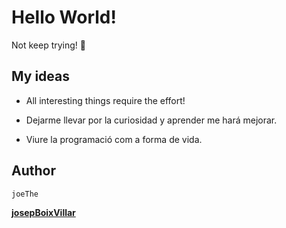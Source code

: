 # Hello World!

Not keep trying! 🚀

## My ideas

* All interesting things require the effort!

* Dejarme llevar por la curiosidad y aprender me hará mejorar.

* Viure la programació com a forma de vida.

## Author
```
joeThe
```

**[josepBoixVillar](https://www.linkedin.com/josep-boix-villar)**
